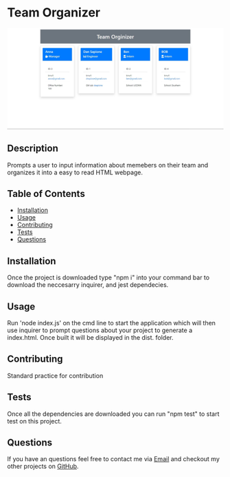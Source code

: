 # Team Organizer

[![walkthrough video](./assets/images/screenshot.jpg)](https://watch.screencastify.com/v/Wc8JPcpfgMPFUpzFmwBu)

## Description

Prompts a user to input information about memebers on their team and organizes it into a easy to read HTML webpage.

## Table of Contents

* [Installation](#installation)
* [Usage](#usage)
* [Contributing](#contributing)
* [Tests](#tests)
* [Questions](#questions)

## Installation

Once the project is downloaded type "npm i" into your command bar to download the neccesarry inquirer, and jest dependecies.

## Usage

Run 'node index.js' on the cmd line to start the application which will then use inquirer to prompt questions about your project to generate a index.html. Once built it will be displayed in the dist. folder.

## Contributing

Standard practice for contribution

## Tests

Once all the dependencies are downloaded you can run "npm test" to start test on this project.

## Questions

If you have an questions feel free to contact me via [Email](dsapione@gmail.com)
and checkout my other projects on [GitHub](https://github.com/dsapione).